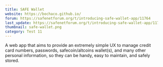 ```yaml
---
title: SAFE Wallet
website: https://bochaco.github.io/
forum: https://safenetforum.org/t/introducing-safe-wallet-app/11764
last_update: https://safenetforum.org/t/introducing-safe-wallet-app/11764/60
thumbnail: safe-wallet.png
category: Test 11
---
```


A web app that aims to provide an extremely simple UX to manage credit card numbers, passwords, safecoin/altcoins wallet(s), and many other personal information, so they can be handy, easy to maintain, and safely stored.

<!-- #### Live version

You can access **SAFE Wallet** at [safe://safewallet.wow](safe://safewallet.wow) using [SAFE Browser v0.4.3](https://github.com/joshuef/beaker/releases/tag/v0.4.3). -->
